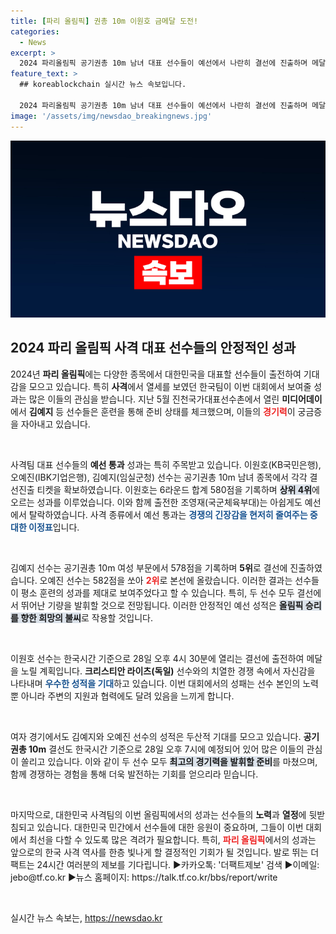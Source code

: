 ```yaml
---
title: [파리 올림픽] 권총 10m 이원호 금메달 도전!
categories:
  - News
excerpt: >
  2024 파리올림픽 공기권총 10m 남녀 대표 선수들이 예선에서 나란히 결선에 진출하며 메달 사냥에 속도를 내고 있습니다. 이원호와 김예지, 오예진의 성과에 기대가 모입니다.
feature_text: >
  ## koreablockchain 실시간 뉴스 속보입니다.

  2024 파리올림픽 공기권총 10m 남녀 대표 선수들이 예선에서 나란히 결선에 진출하며 메달 사냥에 속도를 내고 있습니다. 이원호와 김예지, 오예진의 성과에 기대가 모입니다.
image: '/assets/img/newsdao_breakingnews.jpg'
---
```


<p><img src="/assets/img/newsdao_breakingnews.jpg" alt="koreablockchain 속보" /></p>

<h2 data-ke-size="size26">2024 파리 올림픽 사격 대표 선수들의 안정적인 성과</h2>

<p data-ke-size="size16">2024년 <b>파리 올림픽</b>에는 다양한 종목에서 대한민국을 대표할 선수들이 출전하여 기대감을 모으고 있습니다. 특히 <b>사격</b>에서 열세를 보였던 한국팀이 이번 대회에서 보여줄 성과는 많은 이들의 관심을 받습니다. 지난 5월 진천국가대표선수촌에서 열린 <b>미디어데이</b>에서 <b>김예지</b> 등 선수들은 훈련을 통해 준비 상태를 체크했으며, 이들의 <b><span style="color: #ee2323;">경기력</span></b>이 궁금증을 자아내고 있습니다.</p>

<p data-ke-size="size16">&nbsp;</p>

<p>사격팀 대표 선수들의 <b>예선 통과</b> 성과는 특히 주목받고 있습니다. 이원호(KB국민은행), 오예진(IBK기업은행), 김예지(임실군청) 선수는 공기권총 10m 남녀 종목에서 각각 결선진출 티켓을 확보하였습니다. 이원호는 6라운드 합계 580점을 기록하며 <b><span style="background-color: #21538527;">상위 4위</span></b>에 오르는 성과를 이루었습니다. 이와 함께 출전한 조영재(국군체육부대)는 아쉽게도 예선에서 탈락하였습니다. 사격 종류에서 예선 통과는 <b><span style="color: #1a5490;">경쟁의 긴장감을 현저히 줄여주는 중대한 이정표</span></b>입니다.</p></p>

<p data-ke-size="size16">&nbsp;</p>

<p>김예지 선수는 공기권총 10m 여성 부문에서 578점을 기록하며 <b>5위</b>로 결선에 진출하였습니다. 오예진 선수는 582점을 쏘아 <b><span style="color: #ee2323;">2위</span></b>로 본선에 올랐습니다. 이러한 결과는 선수들이 평소 훈련의 성과를 제대로 보여주었다고 할 수 있습니다. 특히, 두 선수 모두 결선에서 뛰어난 기량을 발휘할 것으로 전망됩니다. 이러한 안정적인 예선 성적은 <b><span style="background-color: #21538527;">올림픽 승리를 향한 희망의 불씨</span></b>로 작용할 것입니다.</p></p>

<p data-ke-size="size16">&nbsp;</p>

<p>이원호 선수는 한국시간 기준으로 28일 오후 4시 30분에 열리는 결선에 출전하여 메달을 노릴 계획입니다. <b>크리스티안 라이츠(독일)</b> 선수와의 치열한 경쟁 속에서 자신감을 나타내며 <b><span style="color: #1a5490;">우수한 성적을 기대</span></b>하고 있습니다. 이번 대회에서의 성패는 선수 본인의 노력뿐 아니라 주변의 지원과 협력에도 달려 있음을 느끼게 합니다.</p></p>

<p data-ke-size="size16">&nbsp;</p>

<p>여자 경기에서도 김예지와 오예진 선수의 성적은 두산적 기대를 모으고 있습니다. <b>공기권총 10m</b> 결선도 한국시간 기준으로 28일 오후 7시에 예정되어 있어 많은 이들의 관심이 쏠리고 있습니다. 이와 같이 두 선수 모두 <b><span style="background-color: #21538527;">최고의 경기력을 발휘할 준비</span></b>를 마쳤으며, 함께 경쟁하는 경험을 통해 더욱 발전하는 기회를 얻으리라 믿습니다.</p></p>

<p data-ke-size="size16">&nbsp;</p>

<p>마지막으로, 대한민국 사격팀의 이번 올림픽에서의 성과는 선수들의 <b>노력</b>과 <b>열정</b>에 뒷받침되고 있습니다. 대한민국 민간에서 선수들에 대한 응원이 중요하며, 그들이 이번 대회에서 최선을 다할 수 있도록 많은 격려가 필요합니다. 특히, <b><span style="color: #ee2323;">파리 올림픽</span></b>에서의 성과는 앞으로의 한국 사격 역사를 한층 빛나게 할 결정적인 기회가 될 것입니다. 발로 뛰는 더팩트는 24시간 여러분의 제보를 기다립니다. ▶카카오톡: '더팩트제보' 검색 ▶이메일: jebo@tf.co.kr ▶뉴스 홈페이지: https://talk.tf.co.kr/bbs/report/write</p> </p>

<p data-ke-size="size16">&nbsp;</p>
실시간 뉴스 속보는, <a href="https://newsdao.kr" rel="dofollow">https://newsdao.kr</a>


